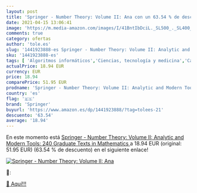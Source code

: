 ```yaml
---
layout: post
title: 'Springer - Number Theory: Volume II: Ana con un 63.54 % de descuento'
date: 2021-04-15 13:06:41
image: 'https://m.media-amazon.com/images/I/41BntIbDciL._SL500_._SL400_.jpg'
comments: true
category: ofertas
author: 'tole.es'
slug: '1441923888-es Springer - Number Theory: Volume II: Analytic and Modern...'
sku: '1441923888-es'
tags: [ 'Algoritmos informáticos','Ciencias, tecnología y medicina','Cálculo','Informática, internet y medios digitales','Libros','Libros universitarios de ciencias informáticas','Libros universitarios y de estudios superiores','Matemáticas','Matemáticas aplicadas','Programación y desarrollo  de software','Teoría matemática','springer','Álgebra', ]
actualPrice: 18.94 EUR
currency: EUR
price: 18.94
comparePrice: 51.95 EUR
prodname: 'Springer - Number Theory: Volume II: Analytic and Modern Tools: 240  Graduate Texts in Mathematics '
country: 'es'
flag: '🇪🇸'
brand: 'Springer'
buyurl: 'https://www.amazon.es/dp/1441923888/?tag=tolees-21'
descuento: '63.54'
average: '18.94'
---
```


En este momento está [Springer - Number Theory: Volume II: Analytic and Modern Tools: 240  Graduate Texts in Mathematics ](https://www.amazon.es/dp/1441923888/?tag=tolees-21) a 18.94 EUR (original: 51.95 EUR) (63.54 %  de descuento) en el siguiente enlace!

[![Springer - Number Theory: Volume II: Ana](https://m.media-amazon.com/images/I/41BntIbDciL._SL500_._SL400_.jpg)](https://www.amazon.es/dp/1441923888/?tag=tolees-21)

🔎:


[🛒 Aquí!!!](https://www.amazon.es/dp/1441923888/?tag=tolees-21)
